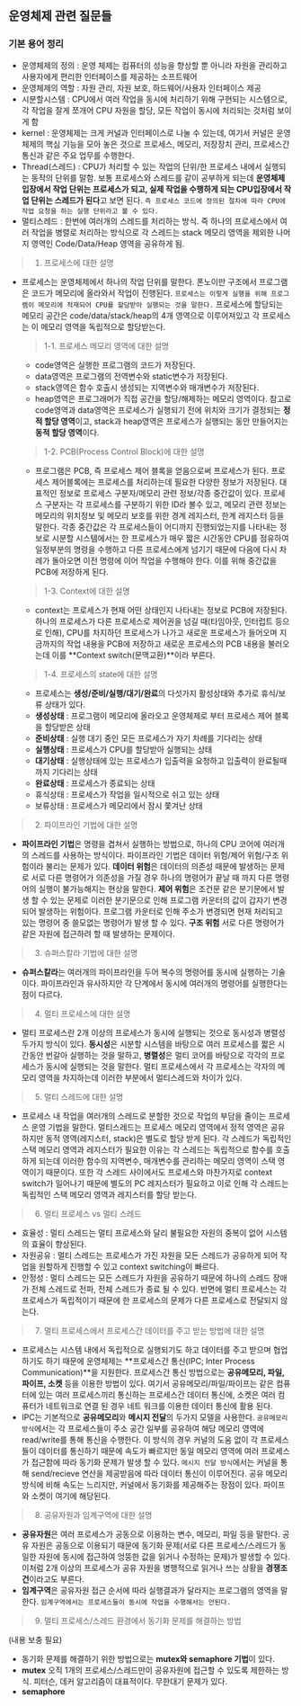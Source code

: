## 운영체제 관련 질문들

### 기본 용어 정리

- 운영체제의 정의 : 운영 체제는 컴퓨터의 성능을 향상할 뿐 아니라 자원을 관리하고 사용자에게 편리한 인터페이스를 제공하는 소프트웨어
- 운영체제의 역할 : 자원 관리, 자원 보호, 하드웨어/사용자 인터페이스 제공
- 시분할시스템 : CPU에서 여러 작업을 동시에 처리하기 위해 구현되는 시스템으로, 각 작업을 잘게 쪼개어 CPU 자원을 할당, 모든 작업이 동시에 처리되는 것처럼 보이게 함
- kernel : 운영체제는 크게 커널과 인터페이스로 나눌 수 있는데, 여기서 커널은 운영체제의 핵심 기능을 모아 놓은 것으로 프로세스, 메모리, 저장장치 관리, 프로세스간 통신과 같은 주요 업무를 수행한다.
- Thread(스레드) : CPU가 처리할 수 있는 작업의 단위/한 프로세스 내에서 실행되는 동작의 단위를 말함. 보통 프로세스와 스레드를 같이 공부하게 되는데 **운영체제 입장에서 작업 단위는 프로세스가 되고, 실제 작업을 수행하게 되는 CPU입장에서 작업 단위는 스레드가 된다**고 보면 된다. `즉 프로세스 코드에 정의된 절차에 따라 CPU에 작업 요청을 하는 실행 단위라고 볼 수 있다.`
- 멀티스레드 : 한번에 여러개의 스레드를 처리하는 방식. 즉 하나의 프로세스에서 여러 작업을 병렬로 처리하는 방식으로 각 스레드는 stack 메모리 영역을 제외한 나머지 영역인 Code/Data/Heap 영역을 공유하게 됨.

>1. 프로세스에 대한 설명

  - 프로세스는 운영체제에서 하나의 작업 단위를 말한다. 폰노이만 구조에서 프로그램은 코드가 메모리에 올라와서 작업이 진행된다. `프로세스는 이렇게 실행을 위해 프로그램이 메모리에 적재되어 CPU를 할당받아 실행되는 것을 말한다.`
  프로세스에 할당되는 메모리 공간은 code/data/stack/heap의 4개 영역으로 이루어져있고 각 프로세스는 이 메모리 영역을 독립적으로 할당받는다. 

    >1-1. 프로세스 메모리 영역에 대한 설명

    - code영역은 실행한 프로그램의 코드가 저장된다.
    - data영역은 프로그램의 전역변수와 static변수가 저장된다.
    - stack영역은 함수 호출시 생성되는 지역변수와 매개변수가 저장된다.
    - heap영역은 프로그래머가 직접 공간을 할당/해제하는 메모리 영역이다.
    참고로 code영역과 data영역은 프로세스가 실행되기 전에 위치와 크기가 결정되는 **정적 할당 영역**이고, stack과 heap영역은 프로세스가 실행되는 동안 만들어지는 **동적 할당 영역**이다.

    >1-2. PCB(Process Control Block)에 대한 설명

    - 프로그램은 PCB, 즉 프로세스 제어 블록을 얻음으로써 프로세스가 된다. 프로세스 제어블록에는 프로세스를 처리하는데 필요한 다양한 정보가 저장된다. 대표적인 정보로 프로세스 구분자/메모리 관련 정보/각종 중간값이 있다.
    프로세스 구분자는 각 프로세스를 구분하기 위한 ID라 볼수 있고, 메모리 관련 정보는 메모리의 위치정보 및 메모리 보호를 위한 경계 레지스터, 한계 레지스터 등을 말한다. 각종 중간값은 각 프로세스들이 어디까지 진행되었는지를 나타내는 정보로 시분할 시스템에서는 한 프로세스가 매우 짧은 시간동안 CPU를 점유하여 일정부분의 명령을 수행하고 다른 프로세스에게 넘기기 때문에 다음에 다시 차례가 돌아오면 이전 명령에 이어 작업을 수행해야 한다. 이를 위해 중간값을 PCB에 저장하게 된다.

    >1-3. Context에 대한 설명

    - context는 프로세스가 현재 어떤 상태인지 나타내는 정보로 PCB에 저장된다. 하나의 프로세스가 다른 프로세스로 제어권을 넘길 때(타임아웃, 인터럽트 등으로 인해), CPU를 차지하던 프로세스가 나가고 새로운 프로세스가 들어오며 지금까지의 작업 내용을 PCB에 저장하고 새로운 프로세스의 PCB 내용을 불러오는데 이를 **Context switch(문맥교환)**이라 부른다.

    >1-4. 프로세스의 state에 대한 설명

    - 프로세스는 **생성/준비/실행/대기/완료**의 다섯가지 활성상태와 추가로 휴식/보류 상태가 있다.
    - **생성상태** : 프로그램이 메모리에 올라오고 운영체제로 부터 프로세스 제어 블록을 할당받은 상태
    - **준비상태** : 실행 대기 중인 모든 프로세스가 자기 차례를 기다리는 상태
    - **실행상태** : 프로세스가 CPU를 할당받아 실행되는 상태
    - **대기상태** : 실행상태에 있는 프로세스가 입출력을 요청하고 입출력이 완료될때까지 기다리는 상태
    - **완료상태** : 프로세스가 종료되는 상태
    - 휴식상태 : 프로세스가 작업을 일시적으로 쉬고 있는 상태
    - 보류상태 : 프로세스가 메모리에서 잠시 쫓겨난 상태

>2. 파이프라인 기법에 대한 설명

 - **파이프라인 기법**은 명령을 겹쳐서 실행하는 방법으로, 하나의 CPU 코어에 여러개의 스레드를 사용하는 방식이다.
 파이프라인 기법은 데이터 위험/제어 위험/구조 위험이라 불리는 문제가 있다.
 **데이터 위험**은 데이터의 의존성 때문에 발생하는 문제로 서로 다른 명령어가 의존성을 가질 경우 하나의 명령어가 끝날 때 까지 다른 명령어의 실행이 불가능해지는 현상을 말한다.
**제어 위험**은 조건문 같은 분기문에서 발생 할 수 있는 문제로 이러한 분기문으로 인해 프로그램 카운터의 값이 갑자기 변경되어 발생하는 위험이다. 프로그램 카운터로 인해 주소가 변경되면 현재 처리되고 있는 명령어 중 쓸모없는 명령어가 발생 할 수 있다.
**구조 위험** 서로 다른 명령어가 같은 자원에 접근하려 할 때 발생하는 문제이다.

>3. 슈퍼스칼라 기법에 대한 설명

- **슈퍼스칼라**는 여러개의 파이프라인을 두어 복수의 명령어를 동시에 실행하는 기술이다. 파이프라인과 유사하지만 각 단계에서 동시에 여러개의 명령어를 실행한다는 점이 다르다.

>4. 멀티 프로세스에 대한 설명

- 멀티 프로세스란 2개 이상의 프로세스가 동시에 실행되는 것으로 동시성과 병렬성 두가지 방식이 있다. 
**동시성**은 시분할 시스템을 바탕으로 여러 프로세스를 짧은 시간동안 번갈아 실행하는 것을 말하고, **병렬성**은 멀티 코어를 바탕으로 각각의 프로세스가 동시에 실행되는 것을 말한다. 
멀티 프로세스에서 각 프로세스는 각자의 메모리 영역을 차지하는데 이러한 부분에서 멀티스레드와 차이가 있다.

>5. 멀티 스레드에 대한 설명

- 프로세스 내 작업을 여러개의 스레드로 분할한 것으로 작업의 부담을 줄이는 프로세스 운영 기법을 말한다. 
멀티스레드는 프로세스 메모리 영역에서 정적 영역은 공유하지만 동적 영역(레지스터, stack)은 별도로 할당 받게 된다.
각 스레드가 독립적인 스택 메모리 영역과 레지스터가 필요한 이유는 각 스레드는 독립적으로 함수를 호출하게 되는데 이러한 함수의 지역변수, 매개변수를 관리하는 메모리 영역이 스택 영역이기 때문이다. 또한 각 스레드 사이에서도 프로세스와 마찬가지로 context switch가 일어나기 때문에 별도의 PC 레지스터가 필요하고 이로 인해 각 스레드는 독립적인 스택 메모리 영역과 레지스터를 할당 받는다. 

>6. 멀티 프로세스 vs 멀티 스레드

- 효율성 : 멀티 스레드는 멀티 프로세스와 달리 불필요한 자원의 중복이 없어 시스템의 효율이 향상된다.
- 자원공유 : 멀티 스레드는 프로세스가 가진 자원을 모든 스레드가 공유하게 되어 작업을 원할하게 진행할 수 있고 context switching이 빠르다. 
- 안정성 : 멀티 스레드는 모든 스레드가 자원을 공유하기 때문에 하나의 스레드 장애가 전체 스레드로 전파, 전체 스레드가 종료 될 수 있다. 반면에 멀티 프로세스는 각 프로세스가 독립적이기 때문에 한 프로세스의 문제가 다른 프로세스로 전달되지 않는다.

>7. 멀티 프로세스에서 프로세스간 데이터를 주고 받는 방법에 대한 설명

- 프로세스는 시스템 내에서 독립적으로 실행되기도 하고 데이터를 주고 받으며 협업하기도 하기 때문에 운영체제는 **프로세스간 통신(IPC; Inter Process Communication)**을 지원한다. 프로세스간 통신 방법으로는 **공유메모리, 파일, 파이프, 소켓** 등을 이용한 방법이 있다. 여기서 공유메모리/파일/파이프는 같은 컴퓨터에 있는 여러 프로세스끼리 통신하는 프로세스간 데이터 통신에, 소켓은 여러 컴퓨터가 네트워크로 연결 된 경우 네트 워크를 이용한 데이터 통신에 활용 된다.
- IPC는 기본적으로 **공유메모리**와 **메시지 전달**의 두가지 모델을 사용한다. 
`공유메모리 방식`에서는 각 프로세스들이 주소 공간 일부를 공유하여 해당 메모리 영역에 read/write를 통해 통신을 수행한다. 이 방식의 경우 커널의 도움 없이 각 프로세스들이 데이터를 통신하기 때문에 속도가 빠르지만 동일 메모리 영역에 여러 프로세스가 접근함에 따라 동기화 문제가 발생 할 수 있다.
`메시지 전달 방식`에서는 커널을 통해 send/recieve 연산을 제공받음에 따라 데이터 통신이 이루어진다. 공유 메모리 방식에 비해 속도는 느리지만, 커널에서 동기화를 제공해주는 장점이 있다. 파이프와 소켓이 여기에 해당된다.

>8. 공유자원과 임계구역에 대한 설명

- **공유자원**은 여러 프로세스가 공동으로 이용하는 변수, 메모리, 파일 등을 말한다. 공유 자원은 공동으로 이용되기 때문에 동기화 문제(서로 다른 프로세스/스레드가 동일한 자원에 동시에 접근하여 엉뚱한 값을 읽거나 수정하는 문제)가 발생할 수 있다. 이처럼 2개 이상의 프로세스가 공유 자원을 병행적으로 읽거나 쓰는 상황을 **경쟁조건**이라고도 부른다.
- **임계구역**은 공유자원 접근 순서에 따라 실행결과가 달라지는 프로그램의 영역을 말한다. `임계구역에서는 프로세스들이 동시에 작업을 수행해서는 안된다.`

>9. 멀티 프로세스/스레드 환경에서 동기화 문제를 해결하는 방법 

(내용 보충 필요)

- 동기화 문제를 해결하기 위한 방법으로는 **mutex와 semaphore 기법**이 있다.
- **mutex** 오직 1개의 프로세스/스레드만이 공유자원에 접근할 수 있도록 제한하는 방식. 피터슨, 데커 알고리즘이 대표적이다. 무한대기 문제가 있다.
- **semaphore**  